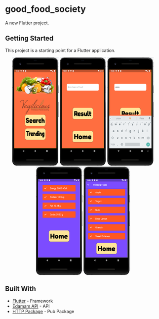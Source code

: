 # good_food_society

A new Flutter project.

## Getting Started

This project is a starting point for a Flutter application.

<p align="center">
  <img src="https://github.com/Srinivasan1983/good_food_society/blob/master/images/veg1.PNG" width="150" height="350"/>
  <img src="https://github.com/Srinivasan1983/good_food_society/blob/master/images/veg2.PNG" width="150" height="350"/>
  <img src="https://github.com/Srinivasan1983/good_food_society/blob/master/images/veg3.PNG" width="150" height="350"/>
  <img src="https://github.com/Srinivasan1983/good_food_society/blob/master/images/veg4.PNG" width="150" height="350"/>
  <img src="https://github.com/Srinivasan1983/good_food_society/blob/master/images/veg5.PNG" width="150" height="350"/>
</p>

## Built With

* [Flutter](https://flutter.dev/) - Framework
* [Edamam API](https://www.edamam.com/) - API
* [HTTP Package](https://pub.dev/packages/http) - Pub Package
